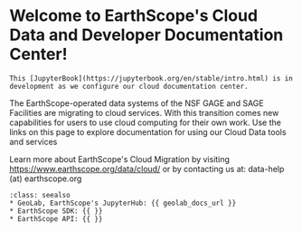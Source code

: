 # Welcome to EarthScope's Cloud Data and Developer Documentation Center!

```{Note}
This [JupyterBook](https://jupyterbook.org/en/stable/intro.html) is in development as we configure our cloud documentation center.
```

The EarthScope-operated data systems of the NSF GAGE and SAGE Facilities are migrating to cloud services. With this transition comes new capabilities for users to use cloud computing for their own work. Use the links on this page to explore documentation for using our Cloud Data tools and services

Learn more about EarthScope's Cloud Migration by visiting https://www.earthscope.org/data/cloud/ or by contacting us at: data-help (at) earthscope.org

```{admonition} Projects:
:class: seealso
* GeoLab, EarthScope's JupyterHub: {{ geolab_docs_url }}
* EarthScope SDK: {{ }}
* EarthScope API: {{ }}
```